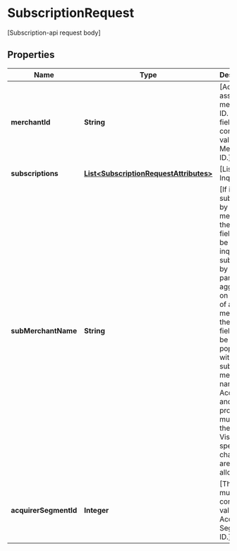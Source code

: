 

# SubscriptionRequest

[Subscription-api request body]

## Properties

| Name | Type | Description | Notes |
|------------ | ------------- | ------------- | -------------|
|**merchantId** | **String** | [Acquirer assigns the merchant ID. This field must contain a valid VAU Merchant ID.] |  |
|**subscriptions** | [**List&lt;SubscriptionRequestAttributes&gt;**](SubscriptionRequestAttributes.md) | [List of Inquiries] |  |
|**subMerchantName** | **String** | [If inquiry is submitted by a merchant, then this field must be empty. If inquiry is submitted by a third-party aggregator on behalf of a merchant, then this field must be populated with the sub-merchant name. Acquirers and processors must pass the value to Visa. No special characters are allowed.] |  [optional] |
|**acquirerSegmentId** | **Integer** | [This field must contain a valid VAU Acquirer Segment ID.] |  |



